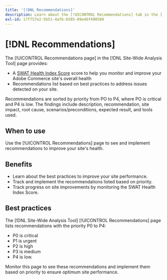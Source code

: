 ```yaml
---
title: '[!DNL Recommendations]'
description: Learn about the [!UICONTROL Recommendations] tab in the [!DNL Site-Wide Analysis Tool], when to use it, its benefits, and best practices.
exl-id: 17ff57e2-5b51-4afb-b505-09e46f490509
---
```

# [!DNL Recommendations]

The [!UICONTROL Recommendations page] in the [!DNL Site-Wide Analysis Tool] page provides:

* A [SWAT Health Index Score](#swat-health-index) score to help you monitor and improve your Adobe Commerce site's overall health
* Recommendations list based on best practices to address issues detected on your site. 

Recommendations are sorted by priority from PO to P4, where PO is critical and P4 is low. The findings include description, recommendation, site impact, root cause, scenarios/preconditions, expected result, and tools used.

## When to use

Use the [!UICONTROL Recommendations] page to see and implement recommendations to improve your site's health.

## Benefits

* Learn about the best practices to improve your site performance.
* Track and implement the recommendations listed based on priority.
* Track progress on site improvements by monitoring the SWAT Health Index Score.

## Best practices

The [!DNL Site-Wide Analysis Tool] [!UICONTROL Recommendations] page lists recommendations with the priority P0 to P4:

* P0 is critical
* P1 is urgent
* P2 is high
* P3 is medium
* P4 is low.

Monitor this page to see these recommendations and implement them based on priority to ensure optimum site performance.
